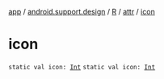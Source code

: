 [app](../../../index.md) / [android.support.design](../../index.md) / [R](../index.md) / [attr](index.md) / [icon](.)

# icon

`static val icon: `[`Int`](https://kotlinlang.org/api/latest/jvm/stdlib/kotlin/-int/index.html)
`static val icon: `[`Int`](https://kotlinlang.org/api/latest/jvm/stdlib/kotlin/-int/index.html)